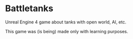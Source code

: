 # Battletanks

Unreal Engine 4 game about tanks with open world, AI, etc.

This game was (is being) made only with learning purposes.
